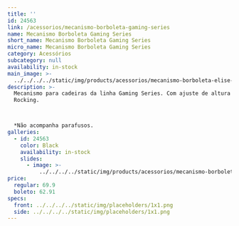 ```yaml
---
title: ''
id: 24563
link: /acessorios/mecanismo-borboleta-gaming-series
name: Mecanismo Borboleta Gaming Series
short_name: Mecanismo Borboleta Gaming Series
micro_name: Mecanismo Borboleta Gaming Series
category: Acessórios
subcategory: null
availability: in-stock
main_image: >-
  ../../../../static/img/products/acessorios/mecanismo-borboleta-elise-jaguar-gamma/black/mecanismo-borboleta-elise-jaguar-gamma-00.jpg
description: >-
  Mecanismo para cadeiras da linha Gaming Series. Com ajuste de altura e função
  Rocking.



  *Não acompanha parafusos.
galleries:
  - id: 24563
    color: Black
    availability: in-stock
    slides:
      - image: >-
          ../../../../static/img/products/acessorios/mecanismo-borboleta-elise-jaguar-gamma/black/mecanismo-borboleta-elise-jaguar-gamma-00.jpg
price:
  regular: 69.9
  boleto: 62.91
specs:
  front: ../../../../static/img/placeholders/1x1.png
  side: ../../../../static/img/placeholders/1x1.png
---
```

